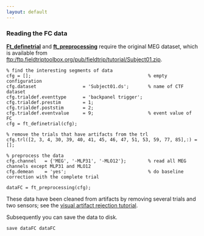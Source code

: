 ```yaml
---
layout: default
---
```


### Reading the FC data

**[Ft_definetrial](/reference/ft_definetrial)** and **[ft_preprocessing](/reference/ft_preprocessing)** require the original MEG dataset, which is available from [ftp:/ftp.fieldtriptoolbox.org/pub/fieldtrip/tutorial/Subject01.zip](ftp://ftp.fieldtriptoolbox.org/pub/fieldtrip/tutorial/Subject01.zip).


	
	% find the interesting segments of data
	cfg = [];                                           % empty configuration
	cfg.dataset                 = 'Subject01.ds';       % name of CTF dataset  
	cfg.trialdef.eventtype      = 'backpanel trigger';
	cfg.trialdef.prestim        = 1;
	cfg.trialdef.poststim       = 2;
	cfg.trialdef.eventvalue     = 9;                    % event value of FC
	cfg = ft_definetrial(cfg);            
	  
	% remove the trials that have artifacts from the trl
	cfg.trl([2, 3, 4, 30, 39, 40, 41, 45, 46, 47, 51, 53, 59, 77, 85],:) = [];
	
	% preprocess the data
	cfg.channel   = {'MEG', '-MLP31', '-MLO12'};        % read all MEG channels except MLP31 and MLO12
	cfg.demean    = 'yes';                              % do baseline correction with the complete trial
	
	dataFC = ft_preprocessing(cfg);


These data have been cleaned from artifacts by removing several trials and two sensors; see the [visual artifact rejection tutorial](/tutorial/visual_artifact_rejection).

Subsequently you can save the data to disk. 

    save dataFC dataFC

